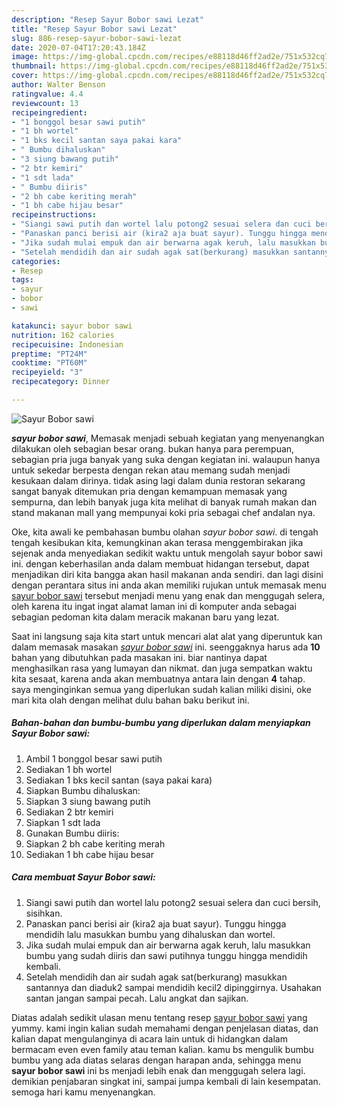 ```yaml
---
description: "Resep Sayur Bobor sawi Lezat"
title: "Resep Sayur Bobor sawi Lezat"
slug: 886-resep-sayur-bobor-sawi-lezat
date: 2020-07-04T17:20:43.184Z
image: https://img-global.cpcdn.com/recipes/e88118d46ff2ad2e/751x532cq70/sayur-bobor-sawi-foto-resep-utama.jpg
thumbnail: https://img-global.cpcdn.com/recipes/e88118d46ff2ad2e/751x532cq70/sayur-bobor-sawi-foto-resep-utama.jpg
cover: https://img-global.cpcdn.com/recipes/e88118d46ff2ad2e/751x532cq70/sayur-bobor-sawi-foto-resep-utama.jpg
author: Walter Benson
ratingvalue: 4.4
reviewcount: 13
recipeingredient:
- "1 bonggol besar sawi putih"
- "1 bh wortel"
- "1 bks kecil santan saya pakai kara"
- " Bumbu dihaluskan"
- "3 siung bawang putih"
- "2 btr kemiri"
- "1 sdt lada"
- " Bumbu diiris"
- "2 bh cabe keriting merah"
- "1 bh cabe hijau besar"
recipeinstructions:
- "Siangi sawi putih dan wortel lalu potong2 sesuai selera dan cuci bersih, sisihkan."
- "Panaskan panci berisi air (kira2 aja buat sayur). Tunggu hingga mendidih lalu masukkan bumbu yang dihaluskan dan wortel."
- "Jika sudah mulai empuk dan air berwarna agak keruh, lalu masukkan bumbu yang sudah diiris dan sawi putihnya tunggu hingga mendidih kembali."
- "Setelah mendidih dan air sudah agak sat(berkurang) masukkan santannya dan diaduk2 sampai mendidih kecil2 dipinggirnya. Usahakan santan jangan sampai pecah. Lalu angkat dan sajikan."
categories:
- Resep
tags:
- sayur
- bobor
- sawi

katakunci: sayur bobor sawi 
nutrition: 162 calories
recipecuisine: Indonesian
preptime: "PT24M"
cooktime: "PT60M"
recipeyield: "3"
recipecategory: Dinner

---
```



![Sayur Bobor sawi](https://img-global.cpcdn.com/recipes/e88118d46ff2ad2e/751x532cq70/sayur-bobor-sawi-foto-resep-utama.jpg)

<b><i>sayur bobor sawi</i></b>, Memasak menjadi sebuah kegiatan yang menyenangkan dilakukan oleh sebagian besar orang. bukan hanya para perempuan, sebagian pria juga banyak yang suka dengan kegiatan ini. walaupun hanya untuk sekedar berpesta dengan rekan atau memang sudah menjadi kesukaan dalam dirinya. tidak asing lagi dalam dunia restoran sekarang sangat banyak ditemukan pria dengan kemampuan memasak yang sempurna, dan lebih banyak juga kita melihat di banyak rumah makan dan stand makanan mall yang mempunyai koki pria sebagai chef andalan nya.



Oke, kita awali ke pembahasan bumbu olahan <i>sayur bobor sawi</i>. di tengah tengah kesibukan kita, kemungkinan akan terasa menggembirakan jika sejenak anda menyediakan sedikit waktu untuk mengolah sayur bobor sawi ini. dengan keberhasilan anda dalam membuat hidangan tersebut, dapat menjadikan diri kita bangga akan hasil makanan anda sendiri. dan lagi disini dengan perantara situs ini anda akan memiliki rujukan untuk memasak menu <u>sayur bobor sawi</u> tersebut menjadi menu yang enak dan menggugah selera, oleh karena itu ingat ingat alamat laman ini di komputer anda sebagai sebagian pedoman kita dalam meracik makanan baru yang lezat.


Saat ini langsung saja kita start untuk mencari alat alat yang diperuntuk kan dalam memasak masakan <u><i>sayur bobor sawi</i></u> ini. seenggaknya harus ada <b>10</b> bahan yang dibutuhkan pada masakan ini. biar nantinya dapat menghasilkan rasa yang lumayan dan nikmat. dan juga sempatkan waktu kita sesaat, karena anda akan membuatnya antara lain dengan <b>4</b> tahap. saya menginginkan semua yang diperlukan sudah kalian miliki disini, oke mari kita olah dengan melihat dulu bahan baku berikut ini.

<!--inarticleads1-->

##### Bahan-bahan dan bumbu-bumbu yang diperlukan dalam menyiapkan Sayur Bobor sawi:

1. Ambil 1 bonggol besar sawi putih
1. Sediakan 1 bh wortel
1. Sediakan 1 bks kecil santan (saya pakai kara)
1. Siapkan  Bumbu dihaluskan:
1. Siapkan 3 siung bawang putih
1. Sediakan 2 btr kemiri
1. Siapkan 1 sdt lada
1. Gunakan  Bumbu diiris:
1. Siapkan 2 bh cabe keriting merah
1. Sediakan 1 bh cabe hijau besar




<!--inarticleads2-->

##### Cara membuat Sayur Bobor sawi:

1. Siangi sawi putih dan wortel lalu potong2 sesuai selera dan cuci bersih, sisihkan.
1. Panaskan panci berisi air (kira2 aja buat sayur). Tunggu hingga mendidih lalu masukkan bumbu yang dihaluskan dan wortel.
1. Jika sudah mulai empuk dan air berwarna agak keruh, lalu masukkan bumbu yang sudah diiris dan sawi putihnya tunggu hingga mendidih kembali.
1. Setelah mendidih dan air sudah agak sat(berkurang) masukkan santannya dan diaduk2 sampai mendidih kecil2 dipinggirnya. Usahakan santan jangan sampai pecah. Lalu angkat dan sajikan.




Diatas adalah sedikit ulasan menu tentang resep <u>sayur bobor sawi</u> yang yummy. kami ingin kalian sudah memahami dengan penjelasan diatas, dan kalian dapat mengulanginya di acara lain untuk di hidangkan dalam bermacam even even family atau teman kalian. kamu bs mengulik bumbu bumbu yang ada diatas selaras dengan harapan anda, sehingga menu <b>sayur bobor sawi</b> ini bs menjadi lebih enak dan menggugah selera lagi. demikian penjabaran singkat ini, sampai jumpa kembali di lain kesempatan. semoga hari kamu menyenangkan.
